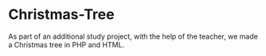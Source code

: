 # Christmas-Tree
As part of an additional study project, with the help of the teacher, we made a Christmas tree in PHP and HTML.
